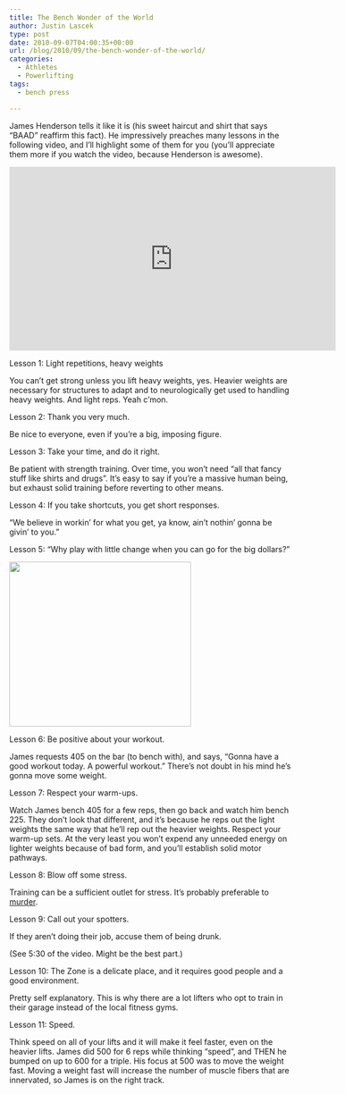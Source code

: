 ```yaml
---
title: The Bench Wonder of the World
author: Justin Lascek
type: post
date: 2010-09-07T04:00:35+00:00
url: /blog/2010/09/the-bench-wonder-of-the-world/
categories:
  - Athletes
  - Powerlifting
tags:
  - bench press

---
```

James Henderson tells it like it is (his sweet haircut and shirt that says &#8220;BAAD&#8221; reaffirm this fact). He impressively preaches many lessons in the following video, and I&#8217;ll highlight some of them for you (you&#8217;ll appreciate them more if you watch the video, because Henderson is awesome).
  

  
<span class="embed-youtube" style="text-align:center; display: block;"><iframe class='youtube-player' type='text/html' width='584' height='329' src='https://www.youtube.com/embed/VsjBVQ6Kk4E?version=3&#038;rel=1&#038;fs=1&#038;autohide=2&#038;showsearch=0&#038;showinfo=1&#038;iv_load_policy=1&#038;wmode=transparent' allowfullscreen='true' style='border:0;'></iframe></span>
  

  
Lesson 1: Light repetitions, heavy weights
  
You can&#8217;t get strong unless you lift heavy weights, yes. Heavier weights are necessary for structures to adapt and to neurologically get used to handling heavy weights. And light reps. Yeah c&#8217;mon.
  

  
Lesson 2: Thank you very much.
  
Be nice to everyone, even if you&#8217;re a big, imposing figure.
  

  
Lesson 3: Take your time, and do it right.
  
Be patient with strength training. Over time, you won&#8217;t need &#8220;all that fancy stuff like shirts and drugs&#8221;. It&#8217;s easy to say if you&#8217;re a massive human being, but exhaust solid training before reverting to other means.
  

  
Lesson 4: If you take shortcuts, you get short responses.
  
&#8220;We believe in workin&#8217; for what you get, ya know, ain&#8217;t nothin&#8217; gonna be givin&#8217; to you.&#8221;
  

  
Lesson 5: &#8220;Why play with little change when you can go for the big dollars?&#8221;
  
[<img data-attachment-id="2715" data-permalink="/blog/2010/09/the-bench-wonder-of-the-world/henderson/" data-orig-file="/2010/09/henderson.png" data-orig-size="325,295" data-comments-opened="1" data-image-meta="{&quot;aperture&quot;:&quot;0&quot;,&quot;credit&quot;:&quot;&quot;,&quot;camera&quot;:&quot;&quot;,&quot;caption&quot;:&quot;&quot;,&quot;created_timestamp&quot;:&quot;0&quot;,&quot;copyright&quot;:&quot;&quot;,&quot;focal_length&quot;:&quot;0&quot;,&quot;iso&quot;:&quot;0&quot;,&quot;shutter_speed&quot;:&quot;0&quot;,&quot;title&quot;:&quot;&quot;}" data-image-title="henderson" data-image-description="" data-medium-file="/2010/09/henderson.png" data-large-file="/2010/09/henderson.png" src="/2010/09/henderson.png" alt="" title="henderson" width="325" height="295" class="alignnone size-full wp-image-2715" />][1]
  

  
Lesson 6: Be positive about your workout.
  
James requests 405 on the bar (to bench with), and says, &#8220;Gonna have a good workout today. A powerful workout.&#8221; There&#8217;s not doubt in his mind he&#8217;s gonna move some weight.
  

  
Lesson 7: Respect your warm-ups.
  
Watch James bench 405 for a few reps, then go back and watch him bench 225. They don&#8217;t look that different, and it&#8217;s because he reps out the light weights the same way that he&#8217;ll rep out the heavier weights. Respect your warm-up sets. At the very least you won&#8217;t expend any unneeded energy on lighter weights because of bad form, and you&#8217;ll establish solid motor pathways.
  

  
Lesson 8: Blow off some stress.
  
Training can be a sufficient outlet for stress. It&#8217;s probably preferable to [murder][2].
  

  
Lesson 9: Call out your spotters.
  
If they aren&#8217;t doing their job, accuse them of being drunk.
  
(See 5:30 of the video. Might be the best part.)
  

  
Lesson 10: The Zone is a delicate place, and it requires good people and a good environment.
  
Pretty self explanatory. This is why there are a lot lifters who opt to train in their garage instead of the local fitness gyms.
  

  
Lesson 11: Speed.
  
Think speed on all of your lifts and it will make it feel faster, even on the heavier lifts. James did 500 for 6 reps while thinking &#8220;speed&#8221;, and THEN he bumped on up to 600 for a triple. His focus at 500 was to move the weight fast. Moving a weight fast will increase the number of muscle fibers that are innervated, so James is on the right track.

 [1]: /2010/09/henderson.png
 [2]: http://www.youtube.com/watch?v=e4aOTSUY5do&p=5D384E2E3230C63D&playnext=1&index=46
